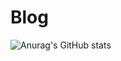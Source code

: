 # Blog

![Anurag's GitHub stats](https://github-readme-stats.vercel.app/api?username=ym-xu&theme=dark&show_icons=true)
